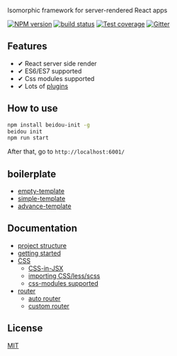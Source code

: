 Isomorphic framework for server-rendered React apps

[![NPM version][npm-image]][npm-url]
[![build status][travis-image]][travis-url]
[![Test coverage][codecov-image]][codecov-url]
[![Gitter][gitter-image]][gitter-url]

[npm-image]: https://img.shields.io/npm/v/beidou-core.svg?style=flat-square
[npm-url]: https://npmjs.org/package/beidou-core
[quality-image]: http://npm.packagequality.com/shield/beidou-core.svg?style=flat-square
[quality-url]: http://packagequality.com/#?package=beidou-core
[travis-image]: https://img.shields.io/travis/alibaba/beidou.svg?style=flat-square
[travis-url]: https://travis-ci.org/alibaba/beidou
[codecov-image]: https://img.shields.io/codecov/c/github/alibaba/beidou.svg?style=flat-square
[codecov-url]: https://codecov.io/gh/alibaba/beidou
[gitter-image]: https://img.shields.io/gitter/room/alibaba/beidou.svg?style=flat-square
[gitter-url]: https://gitter.im/alibaba/beidou

## Features

- ✔︎ React server side render
- ✔︎ ES6/ES7 supported
- ✔︎ Css modules supported
- ✔︎ Lots of [plugins](https://github.com/search?q=topic%3Aegg-plugin&type=Repositories)

## How to use

```bash
npm install beidou-init -g
beidou init
npm run start
```

After that, go to `http://localhost:6001/`

## boilerplate
* [empty-template](./examples/empty-template)
* [simple-template](./examples/simple-template)
* [advance-template](./examples/advance-template)

## Documentation

* [project structure](./docs/project-structure.md)
* [getting started](./docs/getting-started.md)
* [CSS](./docs/css.md)
  * [CSS-in-JSX](./docs/css.md#css-in-jsx)
  * [importing CSS/less/scss](./docs/css.md#importing-CSS/less/scss)
  * [css-modules supported](./docs/css.md#css-modules-supported)
* [router](./docs/router.md)
  * [auto router](./docs/router.md#auto-router)
  * [custom router](./docs/router.md#custom-router)

## License

[MIT](LICENSE)


